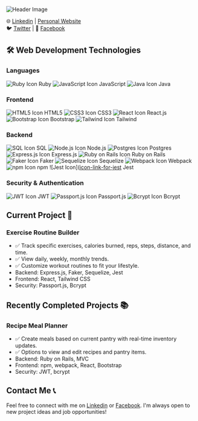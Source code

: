 ![Header Image](https://miro.medium.com/max/1400/0*-u0b7K0Q6zfBcQqT.gif)

🌐 [Linkedin](https://linkedin.com/in/trung-dinh-9513543) | [Personal Website](https://trunghdinh.com)  
🐦 [Twitter](https://twitter.com/DinhDevoloper) | 👥 [Facebook](https://www.facebook.com/trung.dinh.560/)

## 🛠 Web Development Technologies

### Languages

![Ruby Icon](https://img.icons8.com/color/48/000000/ruby-programming-language.png) Ruby ![JavaScript Icon](https://img.icons8.com/color/48/000000/javascript--v1.png) JavaScript ![Java Icon](https://img.icons8.com/color/48/000000/java-coffee-cup-logo--v1.png) Java

### Frontend

![HTML5 Icon](https://img.icons8.com/color/48/000000/html-5--v1.png) HTML5 ![CSS3 Icon](https://img.icons8.com/color/48/000000/css3.png) CSS3 ![React Icon](https://img.icons8.com/color/48/000000/react-native.png) React.js ![Bootstrap Icon](https://img.icons8.com/color/48/000000/bootstrap.png) Bootstrap ![Tailwind Icon](https://img.icons8.com/color/48/000000/tailwind-css.png) Tailwind

### Backend

![SQL Icon](https://img.icons8.com/color/48/000000/sql.png) SQL ![Node.js Icon](https://img.icons8.com/color/48/000000/nodejs.png) Node.js ![Postgres Icon](https://img.icons8.com/color/48/000000/postgreesql.png) Postgres ![Express.js Icon](https://img.icons8.com/color/48/000000/express.png) Express.js ![Ruby on Rails Icon](icon-link-for-RubyonRails) Ruby on Rails ![Faker Icon](icon-link-for-faker) Faker ![Sequelize Icon](icon-link-for-sequelize) Sequelize ![Webpack Icon](icon-link-for-webpack) Webpack ![npm Icon](https://icons8.com/icon/24895/npm) npm ![Jest Icon]([icon-link-for-jest](https://app.gemoo.com/share/image-annotation/557900506175397888?codeId=v692BZJQRl3yo&origin=imageurlgenerator) Jest

### Security & Authentication

![JWT Icon](icon-link-for-jwt) JWT ![Passport.js Icon](icon-link-for-passportjs) Passport.js ![Bcrypt Icon](icon-link-for-bcrypt) Bcrypt

## Current Project 🚀

### Exercise Routine Builder

- ✅ Track specific exercises, calories burned, reps, steps, distance, and time.
- ✅ View daily, weekly, monthly trends.
- ✅ Customize workout routines to fit your lifestyle.
- Backend: Express.js, Faker, Sequelize, Jest
- Frontend: React, Tailwind CSS
- Security: Passport.js, Bcrypt

## Recently Completed Projects 📚

### Recipe Meal Planner

- ✅ Create meals based on current pantry with real-time inventory updates.
- ✅ Options to view and edit recipes and pantry items.
- Backend: Ruby on Rails, MVC
- Frontend: npm, webpack, React, Bootstrap
- Security: JWT, bcrypt

## Contact Me 📞

Feel free to connect with me on [Linkedin](https://linkedin.com/in/trung-dinh-9513543) or [Facebook](https://www.facebook.com/trung.dinh.560/). I'm always open to new project ideas and job opportunities!
